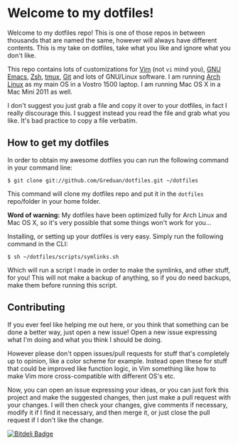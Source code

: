 # Welcome to my dotfiles!

Welcome to my dotfiles repo! This is one of those repos in between thousands that are named the same, however will always have different contents. This is my take on dotfiles, take what you like and ignore what you don't like.

This repo contains lots of customizations for [Vim][1] (not `vi` mind you), [GNU Emacs](http://www.gnu.org/software/emacs/), [Zsh][2], [tmux][4], [Git][5] and lots of GNU/Linux software. I am running [Arch Linux][6] as my main OS in a Vostro 1500 laptop. I am running Mac OS X in a Mac Mini 2011 as well.

I don't suggest you just grab a  file and copy it over to your dotfiles, in fact I really discourage this. I suggest instead you read the file and grab what you like. It's bad practice to copy a file verbatim.

## How to get my dotfiles

In order to obtain my awesome dotfiles you can run the following command in your command line:

    $ git clone git://github.com/Greduan/dotfiles.git ~/dotfiles

This command will clone my dotfiles repo and put it in the `dotfiles` repo/folder in your home folder.

**Word of warning:** My dotfiles have been optimized fully for Arch Linux and Mac OS X, so it's very possible that some things won't work for you...

Installing, or setting up your dotfiles is very easy. Simply run the following command in the CLI:

    $ sh ~/dotfiles/scripts/symlinks.sh

Which will run a script I made in order to make the symlinks, and other stuff, for you! This will not make a backup of anything, so if you do need backups, make them before running this script.

## Contributing

If you ever feel like helping me out here, or you think that something can be done a better way, just open a new issue! Open a new issue expressing what I'm doing and what you think I should be doing.

However please don't oppen issues/pull requests for stuff that's completely up to opinion, like a color scheme for example. Instead open these for stuff that could be improved like function logic, in Vim something like how to make Vim more cross-compatible with different OS's etc.

Now, you can open an issue expressing your ideas, or you can just fork this project and make the suggested changes, then just make a pull request with your changes. I will then check your changes, give comments if necessary, modify it if I find it necessary, and then merge it, or just close the pull request if I don't like the change.

[![Bitdeli Badge](https://d2weczhvl823v0.cloudfront.net/Greduan/dotfiles/trend.png)](https://bitdeli.com/free "Bitdeli Badge")

  [1]: http://www.vim.org/
  [2]: http://es.wikipedia.org/wiki/Zsh
  [3]: http://es.wikipedia.org/wiki/Bash
  [4]: http://tmux.sourceforge.net/
  [5]: http://git-scm.com/
  [6]: https://www.archlinux.org/

